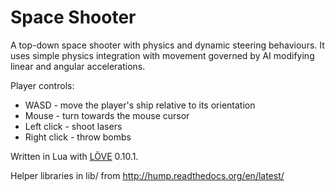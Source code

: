 # Space Shooter

A top-down space shooter with physics and dynamic steering behaviours.
It uses simple physics integration with movement governed by AI modifying linear and angular accelerations.

Player controls:
* WASD - move the player's ship relative to its orientation
* Mouse - turn towards the mouse cursor
* Left click - shoot lasers
* Right click - throw bombs

Written in Lua with [LÖVE](https://love2d.org/) 0.10.1.

Helper libraries in lib/ from http://hump.readthedocs.org/en/latest/
